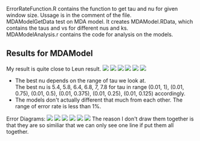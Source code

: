 ErrorRateFunction.R contains the function to get tau and nu for given window size. Ussage is in the comment of the file.  
MDAModelGetData test on MDA model. It creates MDAModel.RData, which contains the taus and vs for different nus and ks.  
MDAModelAnalysis.r contains the code for analysis on the models.

Results for MDAModel
--------------------
My result is quite close to Leun result.
![](errs1.png) 
![](errs2.png) 
![](errs3.png) 
![](errs4.png) 
![](errs5.png) 
![](errs6.png)
* The best nu depends on the range of tau we look at.  
The best nu is 5.4, 5.8, 6.4, 6.8, 7, 7.8 for tau in range (0.01, 1), (0.01, 0.75), (0.01, 0.5), (0.01, 0.375), (0.01, 0.25), (0.01, 0.125) accordingly.
* The models don't actually different that much from each other. The range of error rate is less than 1%.

Error Diagrams:
![](errorDiagram1.png) 
![](errorDiagram2.png)
![](errorDiagram3.png)
![](errorDiagram4.png)
![](errorDiagram5.png)
![](errorDiagram6.png)
The reason I don't draw them together is that they are so similiar that we can only see one line if put them all together.
